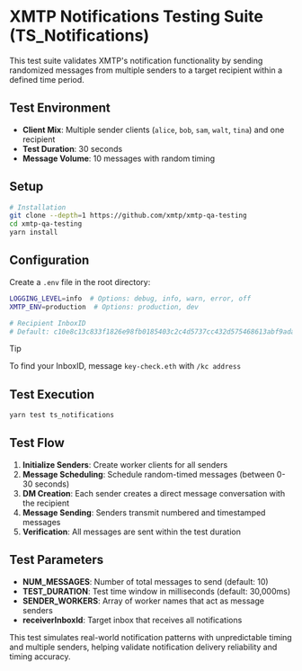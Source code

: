 # XMTP Notifications Testing Suite (TS_Notifications)

This test suite validates XMTP's notification functionality by sending randomized messages from multiple senders to a target recipient within a defined time period.

## Test Environment

- **Client Mix**: Multiple sender clients (`alice`, `bob`, `sam`, `walt`, `tina`) and one recipient
- **Test Duration**: 30 seconds
- **Message Volume**: 10 messages with random timing

## Setup

```bash
# Installation
git clone --depth=1 https://github.com/xmtp/xmtp-qa-testing
cd xmtp-qa-testing
yarn install
```

## Configuration

Create a `.env` file in the root directory:

```bash
LOGGING_LEVEL=info  # Options: debug, info, warn, error, off
XMTP_ENV=production  # Options: production, dev

# Recipient InboxID
# Default: c10e8c13c833f1826e98fb0185403c2c4d5737cc432d575468613abf9adae26b
```

> [!TIP]
> To find your InboxID, message `key-check.eth` with `/kc address`

## Test Execution

```bash
yarn test ts_notifications
```

## Test Flow

1. **Initialize Senders**: Create worker clients for all senders
2. **Message Scheduling**: Schedule random-timed messages (between 0-30 seconds)
3. **DM Creation**: Each sender creates a direct message conversation with the recipient
4. **Message Sending**: Senders transmit numbered and timestamped messages
5. **Verification**: All messages are sent within the test duration

## Test Parameters

- **NUM_MESSAGES**: Number of total messages to send (default: 10)
- **TEST_DURATION**: Test time window in milliseconds (default: 30,000ms)
- **SENDER_WORKERS**: Array of worker names that act as message senders
- **receiverInboxId**: Target inbox that receives all notifications

This test simulates real-world notification patterns with unpredictable timing and multiple senders, helping validate notification delivery reliability and timing accuracy.
